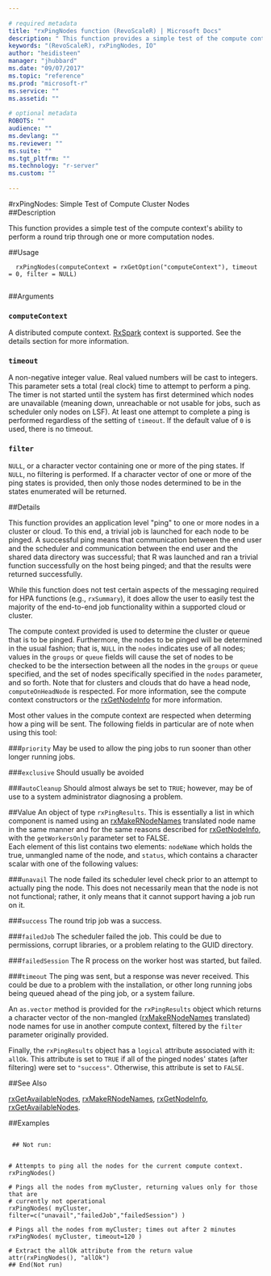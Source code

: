 ```yaml
--- 
 
# required metadata 
title: "rxPingNodes function (RevoScaleR) | Microsoft Docs" 
description: " This function provides a simple test of the compute context's ability to perform a round trip through one or more  computation nodes. " 
keywords: "(RevoScaleR), rxPingNodes, IO" 
author: "heidisteen" 
manager: "jhubbard" 
ms.date: "09/07/2017" 
ms.topic: "reference" 
ms.prod: "microsoft-r" 
ms.service: "" 
ms.assetid: "" 
 
# optional metadata 
ROBOTS: "" 
audience: "" 
ms.devlang: "" 
ms.reviewer: "" 
ms.suite: "" 
ms.tgt_pltfrm: "" 
ms.technology: "r-server" 
ms.custom: "" 
 
--- 
```

 
 
 #rxPingNodes:  Simple Test of Compute Cluster Nodes  
 ##Description
 
This function provides a simple test of the compute context's ability to perform a round trip through one or more 
computation nodes.
 
 
 
 ##Usage

```   
  rxPingNodes(computeContext = rxGetOption("computeContext"), timeout = 0, filter = NULL)
 
```
 
 
 ##Arguments

   
  
 ### `computeContext`
 A distributed compute context. [RxSpark](RxSpark.md) context is supported.  See the details section for more information. 
  
  
  
 ### `timeout`
 A non-negative integer value.  Real valued numbers will be cast to integers.  This parameter sets a total (real clock) time to attempt to perform a ping.  The timer is not started until  the system has first determined which nodes are unavailable (meaning down, unreachable or not usable for jobs,  such as scheduler only nodes on LSF).   At least one attempt to complete a ping is performed regardless of the setting of `timeout`.  If the default value of `0` is used, there is no timeout. 
  
  
  
 ### `filter`
 `NULL`, or a character vector containing one or more of the ping states.  If `NULL`, no filtering is  performed.  If a character vector of one or more of the ping states is provided, then only those nodes determined to be in the  states enumerated will be returned. 
  
  
 
 
 
 ##Details
 
This function provides an application level "ping" to one or more nodes in a cluster or cloud.  To this end, a trivial job is launched for 
each node to be pinged.  A successful ping means that communication between the end user and the scheduler and communication between the 
end user and the shared data directory was successful; that R was launched and ran a trivial function successfully on the host being pinged; 
and that the results were returned successfully.

While this function does not test certain aspects of the messaging required for HPA functions (e.g., `rxSummary`), it does allow the user 
to easily test the majority of the end-to-end job functionality within a supported cloud or cluster.

The compute context provided is used to determine the cluster or queue 
that is to be pinged.  Furthermore, the nodes to be pinged will be determined in the usual fashion; that is, 
`NULL` in the `nodes` indicates use of all nodes; values in the `groups` or `queue` fields will 
cause the set of nodes to be checked to be the intersection between all the nodes in the `groups` or `queue` 
specified, and the set of nodes specifically specified in the `nodes` parameter, and so forth.  Note that for 
clusters and clouds that do have a head node, `computeOnHeadNode` is respected.  For more 
information, see the compute context constructors or the [rxGetNodeInfo](rxGetNodeInfo.md) for more information.

Most other values in the compute context are respected when determing how a ping will be sent.  The following fields in particular are of note 
when using this tool:



###`priority` 
May be used to allow the ping jobs to run sooner than other longer running jobs.


###`exclusive` 
Should usually be avoided


###`autoCleanup` 
Should almost always be set to `TRUE`; however, may be of use to a system administrator diagnosing a problem.



 
 
 
 ##Value
  An object of type `rxPingResults`.  This is essentially a list in which component is named using an [rxMakeRNodeNames](rxMakeRNodeNames.md) translated 
node name in the same manner and for the same reasons described for [rxGetNodeInfo](rxGetNodeInfo.md), with the `getWorkersOnly` parameter set to FALSE.  
Each element of this list contains two
elements: `nodeName` which holds the true, unmangled name of the node, and `status`, which contains a character scalar with one of 
the following values:


###`unavail`
The node failed its scheduler level check prior to an attempt to actually ping the node.  This does not necessarily mean that the node is not not functional;  rather, it only means that it cannot support having a job run on it.


###`success`
The round trip job was a success.


###`failedJob`
The scheduler failed the job.  This could be due to permissions, corrupt libraries, or a problem relating to the GUID directory.


###`failedSession`
The R process on the worker host was started, but failed.


###`timeout`
The ping was sent, but a response was never received.  This could be due to a problem with the installation, or other long running jobs being queued ahead of the ping job, or a system failure.


An `as.vector` method is provided for the `rxPingResults` object which returns a character vector of the non-mangled 
([rxMakeRNodeNames](rxMakeRNodeNames.md) translated) node names for use in another compute context, filtered by the `filter` parameter originally 
provided.

Finally, the `rxPingResults` object has a `logical` attribute associated with it: `allOk`.  This attribute is set to `TRUE` if all of 
the pinged nodes' states (after filtering) were set to `"success"`.  Otherwise, this attribute is set to `FALSE`.

 

 


 
 
 ##See Also
 
[rxGetAvailableNodes](rxGetAvailableNodes.md),
[rxMakeRNodeNames](rxMakeRNodeNames.md),
[rxGetNodeInfo](rxGetNodeInfo.md),
[rxGetAvailableNodes](rxGetAvailableNodes.md).
   
 
 
 ##Examples

 ```
   
  ## Not run:
 

# Attempts to ping all the nodes for the current compute context.
rxPingNodes()

# Pings all the nodes from myCluster, returning values only for those that are
# currently not operational
rxPingNodes( myCluster, filter=c("unavail","failedJob","failedSession") )

# Pings all the nodes from myCluster; times out after 2 minutes
rxPingNodes( myCluster, timeout=120 )

# Extract the allOk attribute from the return value
attr(rxPingNodes(), "allOk")
 ## End(Not run) 
  
 
```
 
 
 
 
 
 
 
 
 
